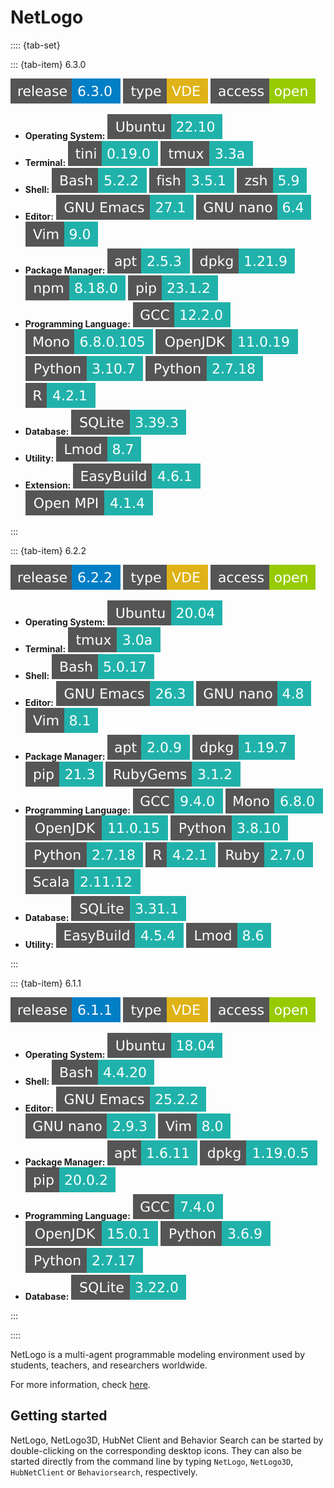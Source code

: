 # NetLogo

:::: {tab-set}

::: {tab-item} 6.3.0

[![](badges/release-6.3.0-blue.svg)](https://cloud.sdu.dk/app/jobs/create?app=netlogo&version=6.3.0)
![type](badges/type-VDE-yellow.svg)
![access](badges/access-open-green.svg)
* **Operating System:** ![](./badges/Ubuntu-22.10-lightseagreen.svg)
* **Terminal:** ![](./badges/tini-0.19.0-lightseagreen.svg) ![](./badges/tmux-3.3a-lightseagreen.svg)
* **Shell:** ![](./badges/bash-5.2.2-lightseagreen.svg) ![](./badges/fish-3.5.1-lightseagreen.svg) ![](./badges/zsh-5.9-lightseagreen.svg)
* **Editor:** ![](./badges/emacs-27.1-lightseagreen.svg) ![](./badges/nano-6.4-lightseagreen.svg) ![](./badges/vim-9.0-lightseagreen.svg)
* **Package Manager:** ![](./badges/apt-2.5.3-lightseagreen.svg) ![](./badges/dpkg-1.21.9-lightseagreen.svg) ![](./badges/npm-8.18.0-lightseagreen.svg) ![](./badges/pip-23.1.2-lightseagreen.svg)
* **Programming Language:** ![](./badges/GCC-12.2.0-lightseagreen.svg) ![](./badges/Mono-6.8.0.105-lightseagreen.svg) ![](./badges/OpenJDK-11.0.19-lightseagreen.svg) ![](./badges/Python-3.10.7-lightseagreen.svg) ![](./badges/Python-2.7.18-lightseagreen.svg) ![](./badges/R-4.2.1-lightseagreen.svg)
* **Database:** ![](./badges/SQLite-3.39.3-lightseagreen.svg)
* **Utility:** ![](./badges/Lmod-8.7-lightseagreen.svg)
* **Extension:** ![](./badges/EasyBuild-4.6.1-lightseagreen.svg) ![](./badges/OpenMPI-4.1.4-lightseagreen.svg)

:::

::: {tab-item} 6.2.2

[![](badges/release-6.2.2-blue.svg)](https://cloud.sdu.dk/app/jobs/create?app=netlogo&version=6.2.2)
![type](badges/type-VDE-yellow.svg)
![access](badges/access-open-green.svg)
* **Operating System:** ![](./badges/Ubuntu-20.04-lightseagreen.svg)
* **Terminal:** ![](./badges/tmux-3.0a-lightseagreen.svg)
* **Shell:** ![](./badges/bash-5.0.17-lightseagreen.svg)
* **Editor:** ![](./badges/emacs-26.3-lightseagreen.svg) ![](./badges/nano-4.8-lightseagreen.svg) ![](./badges/vim-8.1-lightseagreen.svg)
* **Package Manager:** ![](./badges/apt-2.0.9-lightseagreen.svg) ![](./badges/dpkg-1.19.7-lightseagreen.svg) ![](./badges/pip-21.3-lightseagreen.svg) ![](./badges/RubyGems-3.1.2-lightseagreen.svg)
* **Programming Language:** ![](./badges/GCC-9.4.0-lightseagreen.svg) ![](./badges/Mono-6.8.0-lightseagreen.svg) ![](./badges/OpenJDK-11.0.15-lightseagreen.svg) ![](./badges/Python-3.8.10-lightseagreen.svg) ![](./badges/Python-2.7.18-lightseagreen.svg) ![](./badges/R-4.2.1-lightseagreen.svg) ![](./badges/Ruby-2.7.0-lightseagreen.svg) ![](./badges/Scala-2.11.12-lightseagreen.svg)
* **Database:** ![](./badges/SQLite-3.31.1-lightseagreen.svg)
* **Utility:** ![](./badges/EasyBuild-4.5.4-lightseagreen.svg) ![](./badges/Lmod-8.6-lightseagreen.svg)

:::

::: {tab-item} 6.1.1

[![](badges/release-6.1.1-blue.svg)](https://cloud.sdu.dk/app/jobs/create?app=netlogo&version=6.1.1)
![type](badges/type-VDE-yellow.svg)
![access](badges/access-open-green.svg)
* **Operating System:** ![](./badges/Ubuntu-18.04-lightseagreen.svg)
* **Shell:** ![](./badges/bash-4.4.20-lightseagreen.svg)
* **Editor:** ![](./badges/emacs-25.2.2-lightseagreen.svg) ![](./badges/nano-2.9.3-lightseagreen.svg) ![](./badges/vim-8.0-lightseagreen.svg)
* **Package Manager:** ![](./badges/apt-1.6.11-lightseagreen.svg) ![](./badges/dpkg-1.19.0.5-lightseagreen.svg) ![](./badges/pip-20.0.2-lightseagreen.svg)
* **Programming Language:** ![](./badges/GCC-7.4.0-lightseagreen.svg) ![](./badges/OpenJDK-15.0.1-lightseagreen.svg) ![](./badges/Python-3.6.9-lightseagreen.svg) ![](./badges/Python-2.7.17-lightseagreen.svg)
* **Database:** ![](./badges/SQLite-3.22.0-lightseagreen.svg)

:::

::::

NetLogo is a multi-agent programmable modeling environment used by  students, teachers, and researchers worldwide.

For more information, check [here](https://ccl.northwestern.edu/netlogo/).

## Getting started

NetLogo, NetLogo3D, HubNet Client and Behavior Search can be started by double-clicking on the corresponding desktop icons. They can also be started directly from the command line by typing `NetLogo`, `NetLogo3D`, `HubNetClient` or `Behaviorsearch`, respectively.
